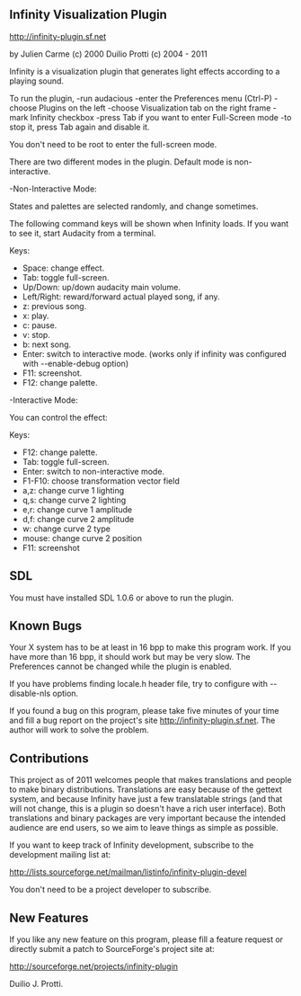 Infinity Visualization Plugin
-----------------------------

http://infinity-plugin.sf.net

by Julien Carme (c) 2000
  Duilio Protti (c) 2004 - 2011

Infinity is a visualization plugin that generates light effects according to a
playing sound.

To run the plugin, 
-run audacious
-enter the Preferences menu (Ctrl-P)
-choose Plugins on the left
-choose Visualization tab on the right frame
-mark Infinity checkbox
-press Tab if you want to enter Full-Screen mode
-to stop it, press Tab again and disable it.

You don't need to be root to enter the full-screen mode.

There are two different modes in the plugin. Default mode is non-interactive.

-Non-Interactive Mode:

States and palettes are selected randomly, and change sometimes.

The following command keys will be shown when Infinity loads. If you want to
see it, start Audacity from a terminal.

  Keys:
  - Space:	change effect.
  - Tab:   	toggle full-screen.
  - Up/Down:	up/down audacity main volume.
  - Left/Right:	reward/forward actual played song, if any.
  - z:		previous song.
  - x:		play.
  - c:		pause.
  - v:		stop.
  - b:		next song.
  - Enter:	switch to interactive mode.
  		(works only if infinity was configured with --enable-debug option)
  - F11:   	screenshot.
  - F12:   	change palette.

-Interactive Mode:

You can control the effect:

  Keys:

  - F12:    change palette.
  - Tab:    toggle full-screen.
  - Enter:  switch to non-interactive mode.
  - F1-F10: choose transformation vector field
  - a,z:    change curve 1 lighting
  - q,s:    change curve 2 lighting
  - e,r:    change curve 1 amplitude
  - d,f:    change curve 2 amplitude  
  - w:      change curve 2 type
  - mouse:  change curve 2 position  
  - F11:    screenshot

SDL
---

You must have installed SDL 1.0.6 or above to run the plugin.

Known Bugs
----------

Your X system has to be at least in 16 bpp to make this program work. If you
have more than 16 bpp, it should work but may be very slow. The Preferences
cannot be changed while the plugin is enabled.

If you have problems finding locale.h header file, try to configure with
--disable-nls option.

If you found a bug on this program, please take five minutes of your time and
fill a bug report on the project's site <http://infinity-plugin.sf.net>.
The author will work to solve the problem.

Contributions
-------------

This project as of 2011 welcomes people that makes translations and people
to make binary distributions. Translations are easy because of the gettext
system, and because Infinity have just a few translatable strings (and that
will not change, this is a plugin so doesn't have a rich user interface).
Both translations and binary packages are very important because the intended
audience are end users, so we aim to leave things as simple as possible.

If you want to keep track of Infinity development, subscribe to the development
mailing list at:

http://lists.sourceforge.net/mailman/listinfo/infinity-plugin-devel

You don't need to be a project developer to subscribe.

New Features
------------

If you like any new feature on this program, please fill a feature request
or directly submit a patch to SourceForge's project site at:

http://sourceforge.net/projects/infinity-plugin


Duilio J. Protti.

